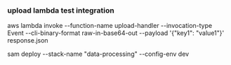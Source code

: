 ### upload lambda test integration 

aws lambda invoke --function-name upload-handler --invocation-type Event --cli-binary-format raw-in-base64-out --payload '{"key1": "value1"}' response.json


sam deploy --stack-name "data-processing" --config-env dev


